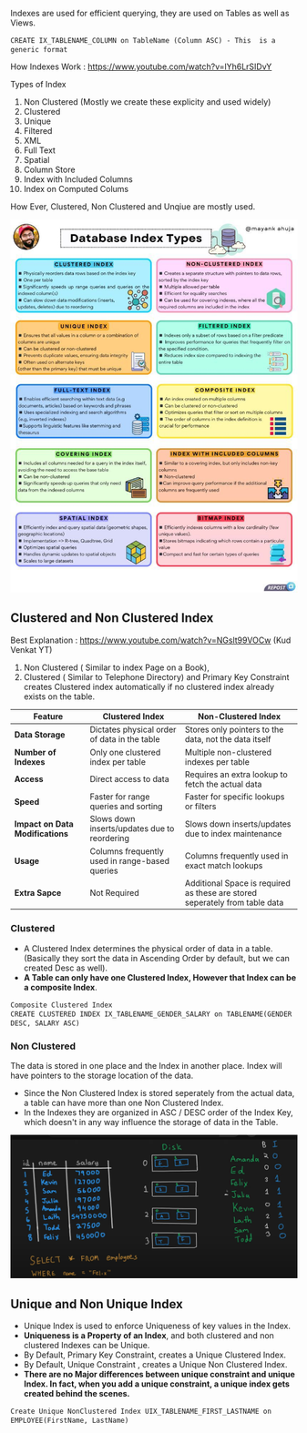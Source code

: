 Indexes are used for efficient querying, they are used on Tables as well as Views.

```
CREATE IX_TABLENAME_COLUMN on TableName (Column ASC) - This  is a generic format
```

How Indexes Work : https://www.youtube.com/watch?v=lYh6LrSIDvY

Types of Index

1. Non Clustered (Mostly we create these explicity and used widely)
2. Clustered
3. Unique
4. Filtered
5. XML
6. Full Text
7. Spatial
8. Column Store
9. Index with Included Columns
10. Index on Computed Colums

How Ever, Clustered, Non Clustered and Unqiue are mostly used.

![](assets/IndexTypes.jpeg)

## Clustered and Non Clustered Index
Best Explanation : https://www.youtube.com/watch?v=NGslt99VOCw (Kud Venkat YT)
1. Non Clustered ( Similar to index Page on a Book),
2. Clustered ( Similar to Telephone Directory) and Primary Key Constraint creates Clustered index automatically if no clustered index already exists on the table.

| **Feature**                      | **Clustered Index**                            | **Non-Clustered Index**                                                     |
| -------------------------------- | ---------------------------------------------- | --------------------------------------------------------------------------- |
| **Data Storage**                 | Dictates physical order of data in the table   | Stores only pointers to the data, not the data itself                       |
| **Number of Indexes**            | Only one clustered index per table             | Multiple non-clustered indexes per table                                    |
| **Access**                       | Direct access to data                          | Requires an extra lookup to fetch the actual data                           |
| **Speed**                        | Faster for range queries and sorting           | Faster for specific lookups or filters                                      |
| **Impact on Data Modifications** | Slows down inserts/updates due to reordering   | Slows down inserts/updates due to index maintenance                         |
| **Usage**                        | Columns frequently used in range-based queries | Columns frequently used in exact match lookups                              |
| **Extra Sapce**                  | Not Required                                   | Additional Space is required as these are stored seperately from table data |

### Clustered

- A Clustered Index determines the physical order of data in a table. (Basically they sort the data in Ascending Order by default, but we can created Desc as well). 
- **A Table can only have one Clustered Index, However that Index can be a composite Index**.

```
Composite Clustered Index
CREATE CLUSTERED INDEX IX_TABLENAME_GENDER_SALARY on TABLENAME(GENDER DESC, SALARY ASC)
```

### Non Clustered

The data is stored in one place and the Index in another place. Index will have pointers to the storage location of the data.

- Since the Non Clustered Index is stored seperately from the actual data, a table can have more than one Non Clustered Index.
- In the Indexes they are organized in ASC / DESC order of the Index Key, which doesn't in any way influence the storage of data in the Table.

![](assets/NonClusteredIndexRepresentation.png)

## Unique and Non Unique Index
- Unique Index is used to enforce Uniqueness of key values in the Index.
- __Uniqueness is a Property of an Index__, and both clustered and non clustered Indexes can be Unique.
- By Default, Primary Key Constraint, creates a Unique Clustered Index.
- By Default, Unique Constraint , creates a Unique Non Clustered Index.
- __There are no Major differences between  unique constraint and unique Index. In fact, when you add a unique constraint, a unique index gets created behind the scenes.__

```
Create Unique NonClustered Index UIX_TABLENAME_FIRST_LASTNAME on EMPLOYEE(FirstName, LastName) 
```